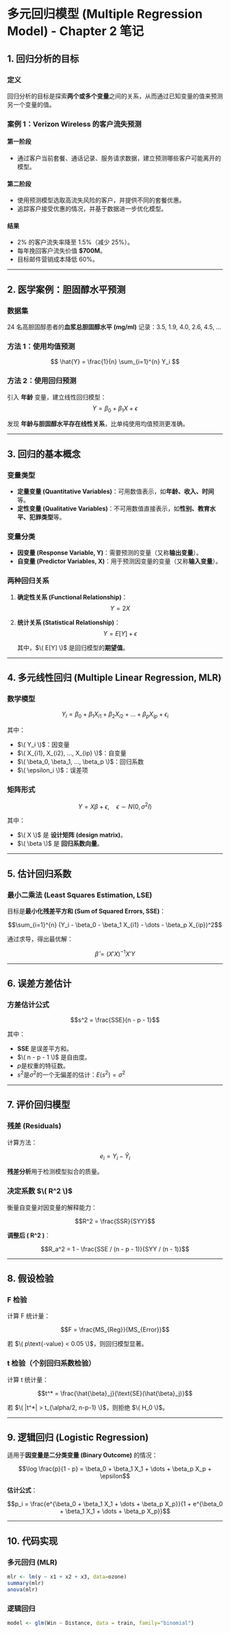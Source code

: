 # **多元回归模型 (Multiple Regression Model) - Chapter 2 笔记**

## **1. 回归分析的目标**
### **定义**
回归分析的目标是探索**两个或多个变量**之间的关系，从而通过已知变量的值来预测另一个变量的值。

### **案例 1：Verizon Wireless 的客户流失预测**
#### **第一阶段**
- 通过客户当前套餐、通话记录、服务请求数据，建立预测哪些客户可能离开的模型。

#### **第二阶段**
- 使用预测模型选取高流失风险的客户，并提供不同的套餐优惠。
- 追踪客户接受优惠的情况，并基于数据进一步优化模型。

#### **结果**
- 2% 的客户流失率降至 1.5%（减少 25%）。
- 每年挽回客户流失价值 **\$700M**。
- 目标邮件营销成本降低 60%。

---

## **2. 医学案例：胆固醇水平预测**
### **数据集**
24 名高胆固醇患者的**血浆总胆固醇水平 (mg/ml)** 记录：3.5, 1.9, 4.0, 2.6, 4.5, ...

### **方法 1：使用均值预测**
$$
\hat{Y} = \frac{1}{n} \sum_{i=1}^{n} Y_i
$$

### **方法 2：使用回归预测**
引入 **年龄** 变量，建立线性回归模型：
$$Y = \beta_0 + \beta_1 X + \epsilon$$

发现 **年龄与胆固醇水平存在线性关系**，比单纯使用均值预测更准确。

---

## **3. 回归的基本概念**
### **变量类型**
- **定量变量 (Quantitative Variables)**：可用数值表示，如**年龄、收入、时间**等。
- **定性变量 (Qualitative Variables)**：不可用数值直接表示，如**性别、教育水平、犯罪类型**等。

### **变量分类**
- **因变量 (Response Variable, Y)**：需要预测的变量（又称**输出变量**）。
- **自变量 (Predictor Variables, X)**：用于预测因变量的变量（又称**输入变量**）。

### **两种回归关系**
1. **确定性关系 (Functional Relationship)**：
   $$Y = 2X$$
2. **统计关系 (Statistical Relationship)**：
   $$Y = E[Y] + \epsilon$$

   其中，$\( E[Y] \)$ 是回归模型的**期望值**。

---

## **4. 多元线性回归 (Multiple Linear Regression, MLR)**
### **数学模型**

$$Y_i = \beta_0 + \beta_1 X_{i1} + \beta_2 X_{i2} + \dots + \beta_p X_{ip} + \epsilon_i$$

其中：
- $\( Y_i \)$：因变量
- $\( X_{i1}, X_{i2}, ..., X_{ip} \)$：自变量
- $\( \beta_0, \beta_1, ..., \beta_p \)$：回归系数
- $\( \epsilon_i \)$：误差项

### **矩阵形式**

$$Y = X\beta + \epsilon, \quad \epsilon \sim N(0, \sigma^2 I)$$

其中：
- $\( X \)$ 是 **设计矩阵 (design matrix)**。
- $\( \beta \)$ 是 **回归系数向量**。

---

## **5. 估计回归系数**
### **最小二乘法 (Least Squares Estimation, LSE)**
目标是**最小化残差平方和 (Sum of Squared Errors, SSE)**：

$$\sum_{i=1}^{n} (Y_i - \beta_0 - \beta_1 X_{i1} - \dots - \beta_p X_{ip})^2$$

通过求导，得出最优解：

$$\hat{\beta} = (X'X)^{-1} X'Y$$


---

## **6. 误差方差估计**
### **方差估计公式**

$$s^2 = \frac{SSE}{n - p - 1}$$

其中：
- **SSE** 是误差平方和。
- $\( n - p - 1 \)$ 是自由度。
- $p$是权重的特征数。
- $s^2$是$\sigma^2$的一个无偏差的估计：$E(s^2) = \sigma^2$

---

## **7. 评价回归模型**
### **残差 (Residuals)**
计算方法：

$$e_i = Y_i - \hat{Y}_i$$

**残差分析**用于检测模型拟合的质量。

### **决定系数 $\( R^2 \)$**
衡量自变量对因变量的解释能力：

$$R^2 = \frac{SSR}{SYY}$$

**调整后 \( R^2 \)**：

$$R_a^2 = 1 - \frac{SSE / (n - p - 1)}{SYY / (n - 1)}$$


---

## **8. 假设检验**
### **F 检验**
计算 F 统计量：

$$F = \frac{MS_{Reg}}{MS_{Error}}$$

若 $\( p\text{-value} < 0.05 \)$，则回归模型显著。

### **t 检验（个别回归系数检验）**
计算 t 统计量：

$$t^* = \frac{\hat{\beta}_j}{\text{SE}(\hat{\beta}_j)}$$

若 $\( |t^*| > t_{\alpha/2, n-p-1} \)$，则拒绝 $\( H_0 \)$。

---

## **9. 逻辑回归 (Logistic Regression)**
适用于**因变量是二分类变量 (Binary Outcome)** 的情况：

$$\log \frac{p}{1 - p} = \beta_0 + \beta_1 X_1 + \dots + \beta_p X_p + \epsilon$$


**估计公式**：

$$p_i = \frac{e^{\beta_0 + \beta_1 X_1 + \dots + \beta_p X_p}}{1 + e^{\beta_0 + \beta_1 X_1 + \dots + \beta_p X_p}}$$


---

## **10. 代码实现**
### **多元回归 (MLR)**
```r
mlr <- lm(y ~ x1 + x2 + x3, data=ozone)
summary(mlr)
anova(mlr)
```

### 逻辑回归

```R
model <- glm(Win ~ Distance, data = train, family="binomial")
```

